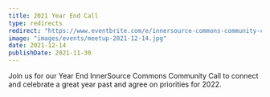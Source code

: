 ```yaml
---
title: 2021 Year End Call
type: redirects
redirect: "https://www.eventbrite.com/e/innersource-commons-community-call-year-end-call-tickets-219165268217"
image: "images/events/meetup-2021-12-14.jpg"
date: 2021-12-14
publishDate: 2021-11-30
---
```


Join us for our Year End InnerSource Commons Community Call to connect and celebrate a great year past and agree on priorities for 2022.
